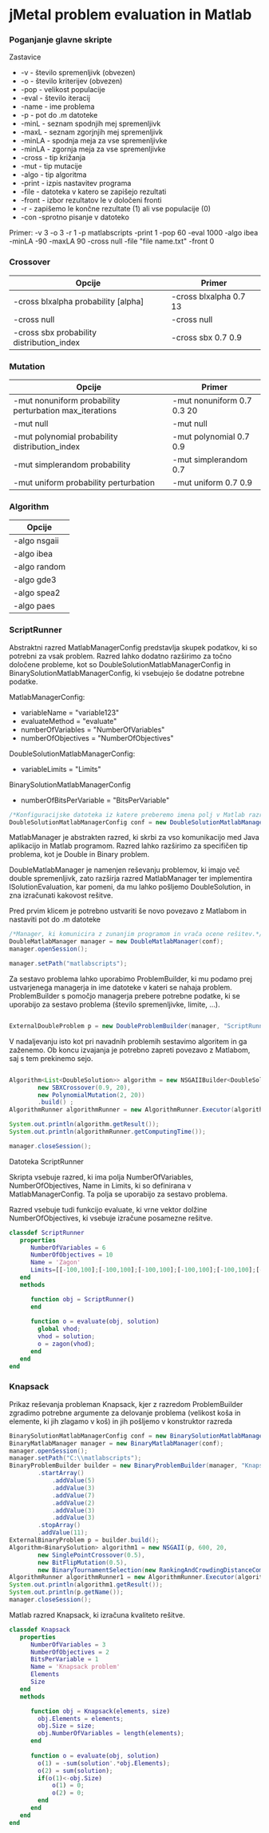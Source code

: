 # jMetal problem evaluation in Matlab

### Poganjanje glavne skripte

Zastavice
* -v - število spremenljivk (obvezen)
* -o - število kriterijev (obvezen)
* -pop - velikost populacije
* -eval - število iteracij 
* -name - ime problema
* -p - pot do .m datoteke
* -minL - seznam spodnjih mej spremenljivk
* -maxL - seznam zgorjnjih mej spremenljivk
* -minLA - spodnja meja za vse spremenljivke
* -minLA - zgornja meja za vse spremenljivke
* -cross - tip križanja
* -mut - tip mutacije
* -algo - tip algoritma
* -print - izpis nastavitev programa
* -file - datoteka v katero se zapišejo rezultati
* -front - izbor rezultatov le v določeni fronti
* -r - zapišemo le končne rezultate (1) ali vse populacije (0)
* -con -sprotno pisanje v datoteko

Primer:
-v 3 -o 3 -r 1 -p matlabscripts -print 1 -pop 60 -eval 1000 -algo ibea -minLA -90 -maxLA 90 -cross null -file "file name.txt" -front 0

### Crossover

| **Opcije**    | **Primer**    |
| ------------- |---------------|
| -cross blxalpha probability [alpha] | -cross blxalpha 0.7 13 |
| -cross null | -cross null      |
| -cross sbx probability distribution_index | -cross sbx 0.7 0.9 |

### Mutation

| **Opcije**    | **Primer**    |
| ------------- |---------------|
| -mut nonuniform probability perturbation max_iterations | -mut nonuniform 0.7 0.3 20 |
| -mut null | -mut null |
| -mut polynomial probability distribution_index | -mut polynomial 0.7 0.9 |
| -mut simplerandom probability | -mut simplerandom 0.7 |
| -mut uniform probability perturbation | -mut uniform 0.7 0.9 |

### Algorithm

| **Opcije**    |
| ------------- |
| -algo nsgaii |
| -algo ibea |
| -algo random |
| -algo gde3 |
| -algo spea2 |
| -algo paes |




### ScriptRunner

Abstraktni razred MatlabManagerConfig predstavlja skupek podatkov, ki so 
potrebni za vsak problem. Razred lahko dodatno razširimo za točno določene probleme,
kot so DoubleSolutionMatlabManagerConfig in BinarySolutionMatlabManagerConfig, ki vsebujejo
še dodatne potrebne podatke.

MatlabManagerConfig:
* variableName = "variable123"
* evaluateMethod = "evaluate" 
* numberOfVariables = "NumberOfVariables" 
* numberOfObjectives = "NumberOfObjectives"

DoubleSolutionMatlabManagerConfig:
* variableLimits = "Limits"

BinarySolutionMatlabManagerConfig
* numberOfBitsPerVariable = "BitsPerVariable"

```java
/*Konfiguracijske datoteka iz katere preberemo imena polj v Matlab razredu.*/
DoubleSolutionMatlabManagerConfig conf = new DoubleSolutionMatlabManagerConfig();

```

MatlabManager je abstrakten razred, ki skrbi za vso komunikacijo med Java aplikacijo in Matlab programom.
Razred lahko razširimo za specifičen tip problema, kot je Double in Binary problem.

DoubleMatlabManager je namenjen reševanju problemov, ki imajo več double spremenljivk, zato razširja razred 
MatlabManager ter implementira ISolutionEvaluation, kar pomeni, da mu lahko pošljemo DoubleSolution,
in zna izračunati kakovost rešitve.

Pred prvim klicem je potrebno ustvariti še novo povezavo z Matlabom in nastaviti pot do .m datoteke

```java
/*Manager, ki komunicira z zunanjim programom in vrača ocene rešitev.*/
DoubleMatlabManager manager = new DoubleMatlabManager(conf);
manager.openSession();

manager.setPath("matlabscripts");

```

Za sestavo problema lahko uporabimo ProblemBuilder, ki mu podamo prej ustvarjenega managerja in ime 
datoteke v kateri se nahaja problem. ProblemBuilder s pomočjo managerja prebere potrebne podatke, ki
se uporabijo za sestavo problema (število spremenljivke, limite, ...). 

```java

ExternalDoubleProblem p = new DoubleProblemBuilder(manager, "ScriptRunner").build();

```

V nadaljevanju isto kot pri navadnih problemih sestavimo algoritem in ga zaženemo.
Ob koncu izvajanja je potrebno zapreti povezavo z Matlabom, saj s tem prekinemo sejo.

```java

Algorithm<List<DoubleSolution>> algorithm = new NSGAIIBuilder<DoubleSolution>(p,
        new SBXCrossover(0.9, 20),
        new PolynomialMutation(2, 20))
        .build() ;
AlgorithmRunner algorithmRunner = new AlgorithmRunner.Executor(algorithm).execute();

System.out.println(algorithm.getResult());
System.out.println(algorithmRunner.getComputingTime());

manager.closeSession();
```

Datoteka ScriptRunner

Skripta vsebuje razred, ki ima polja NumberOfVariables, NumberOfObjectives, Name in Limits, ki so
definirana v MatlabManagerConfig. Ta polja se uporabijo za sestavo problema. 

Razred vsebuje tudi funkcijo evaluate, ki vrne vektor dolžine NumberOfObjectives, ki vsebuje 
izračune posamezne rešitve.

```matlab
classdef ScriptRunner
   properties
      NumberOfVariables = 6
      NumberOfObjectives = 10
      Name = 'Zagon'
      Limits=[[-100,100];[-100,100];[-100,100];[-100,100];[-100,100];[-100,100]];
   end
   methods

      function obj = ScriptRunner()
      end
      
      function o = evaluate(obj, solution)
        global vhod;
        vhod = solution;
        o = zagon(vhod);
      end
   end
end
```

### Knapsack
Prikaz reševanja probleman Knapsack, kjer z razredom ProblemBuilder zgradimo potrebne
argumente za delovanje problema (velikost koša in elemente, ki jih zlagamo v koš) in 
jih pošljemo v konstruktor razreda

```java
BinarySolutionMatlabManagerConfig conf = new BinarySolutionMatlabManagerConfig();
BinaryMatlabManager manager = new BinaryMatlabManager(conf);
manager.openSession();
manager.setPath("C:\\matlabscripts");
BinaryProblemBuilder builder = new BinaryProblemBuilder(manager, "Knapsack")
        .startArray()
            .addValue(5)
            .addValue(3)
            .addValue(7)
            .addValue(2)
            .addValue(3)
            .addValue(3)
        .stopArray()
        .addValue(11);
ExternalBinaryProblem p = builder.build();
Algorithm<BinarySolution> algorithm1 = new NSGAII(p, 600, 20,
        new SinglePointCrossover(0.5),
        new BitFlipMutation(0.5),
        new BinaryTournamentSelection(new RankingAndCrowdingDistanceComparator()), new SequentialSolutionListEvaluator());
AlgorithmRunner algorithmRunner1 = new AlgorithmRunner.Executor(algorithm1).execute();
System.out.println(algorithm1.getResult());
System.out.println(p.getName());
manager.closeSession();
```

Matlab razred Knapsack, ki izračuna kvaliteto rešitve.

```Matlab
classdef Knapsack
   properties
      NumberOfVariables = 3
      NumberOfObjectives = 2
      BitsPerVariable = 1
      Name = 'Knapsack problem'
      Elements
      Size
   end
   methods

      function obj = Knapsack(elements, size)
        obj.Elements = elements;
        obj.Size = size;
        obj.NumberOfVariables = length(elements);
      end
      
      function o = evaluate(obj, solution)
        o(1) = -sum(solution'.*obj.Elements);
        o(2) = sum(solution);
        if(o(1)<-obj.Size)
            o(1) = 0;
            o(2) = 0;
        end
      end
   end
end
```
